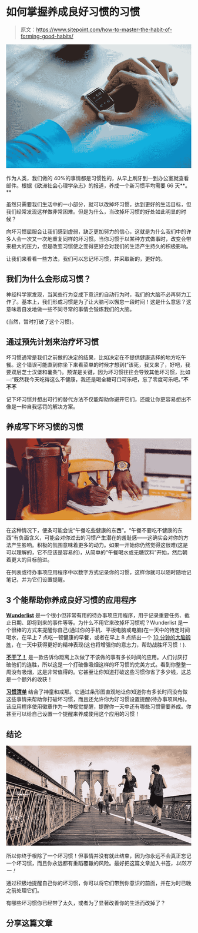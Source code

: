 # 如何掌握养成良好习惯的习惯

> 原文：<https://www.sitepoint.com/how-to-master-the-habit-of-forming-good-habits/>

![Setting a reminder on an Apple Watch](img/9b267253d7ed51ce5644145bf6881ae7.png)

作为人类，我们做的 40%的事情都是习惯性的，从早上刷牙到一到办公室就查看邮件。根据《欧洲社会心理学杂志》的报道，养成一个新习惯平均需要 66 天**。**

虽然只需要我们生活中的一小部分，就可以改掉坏习惯，达到更好的生活目标，但我们经常发现这样做非常困难。但是为什么，当改掉坏习惯的好处如此明显的时候？

向坏习惯屈服会让我们感到虚弱，缺乏更加努力的信心，这就是为什么我们中的许多人会一次又一次地重复同样的坏习惯。当你习惯于以某种方式做事时，改变会带来极大的压力，但是改变习惯使之变得更好会对我们的生活产生持久的积极影响。

让我们来看看一些方法，我们可以忘记坏习惯，并采取新的，更好的。

## 我们为什么会形成习惯？

神经科学家发现，当某些行为变成下意识的自动行为时，我们的大脑不必再努力工作了。基本上，我们形成习惯是为了让大脑可以懈怠一段时间！这是什么意思？这意味着自发地做一些不同寻常的事情会锻炼我们的大脑。

(当然，暂时打破了这个习惯)。

## 通过预先计划来治疗坏习惯

坏习惯通常是我们之前做的决定的结果，比如决定在不提供健康选择的地方吃午餐。这个错误可能直到你坐下来看菜单的时候才想到(“该死，我又来了，好吧，我要双层芝士汉堡和薯条”)。预谋是关键，因为坏习惯往往会导致其他坏习惯，比如⏤:“既然我今天吃得这么不健康，我还是喝全糖可口可乐吧，忘了零度可乐吧。”**不不不**

记下坏习惯并想出可行的替代方法不仅能帮助你避开它们，还能让你更容易想出不像是一种自我惩罚的解决方案。

## 养成写下坏习惯的习惯

![Writing in a notebook](img/f3d77a0fd52c169a124cffe6edff8f70.png)

在这种情况下，便条可能会说“午餐吃些健康的东西”。“午餐不要吃不健康的东西”有负面含义，可能会对你过去的习惯产生潜在的羞耻感——这确实会对你的方法产生影响。积极的氛围意味着更多的动力。如果一开始你仍然觉得这很难(这是可以理解的，它不应该是容易的)，从简单的“午餐喝水或无糖饮料”开始，然后朝着更大的目标前进。

在列表或待办事项应用程序中以数字方式记录你的习惯，这样你就可以随时随地记笔记，并为它们设置提醒。

## 3 个能帮助你养成良好习惯的应用程序

[**Wunderlist**](https://www.wunderlist.com) 是一个很小但非常有用的待办事项应用程序，用于记录重要任务、截止日期、即将到来的事件等等。为什么不用它来改掉坏习惯呢？Wunderlist 是一个很棒的方式来提醒你自己(通过你的手机、平板电脑或电脑)在一天中的特定时间喝水，在早上 7 点吃一顿健康的早餐，或者在早上 8 点挤出一个 [10 分钟的大脑锻炼](https://www.sitepoint.com/8-brain-warm-up-exercises-for-mental-clarity-in-the-morning/)，在一天中获得更好的精神表现(这也将增强你的意志力，帮助战胜坏习惯！).

[**不干了！**](https://itunes.apple.com/gb/app/quit-that!-track-how-long) 是一款告诉你距离上次做了不该做的事有多长时间的应用。人们讨厌打破他们的连胜，所以这是一个打破像吸烟这样的坏习惯的完美方式。看到你整整一周没有吸烟，这是非常值得的。它甚至让你知道打破这些习惯你省了多少钱，这总是一个额外的收获！

[**习惯清单**](http://habitlist.com) 结合了神童和戒那。它通过条形图直观地让你知道你有多长时间没有做这些事情来帮助你打破坏习惯，而且还允许你为好习惯设置提醒(待办事项风格)。该应用程序使用徽章作为一种视觉提醒，提醒你一天中还有哪些习惯需要养成。你甚至可以给自己设置一个提醒来养成使用这个应用的习惯！

## 结论

![A couple running on a bridge](img/77a54f7886d0611db84f12a0f14f27fc.png)

所以你终于根除了一个坏习惯！但事情并没有就此结束，因为你永远不会真正忘记一个坏习惯，而且你永远都有重蹈覆辙的风险。最好把这篇文章加入书签，*以防万一！*

通过积极地提醒自己你的坏习惯，你可以将它们带到你意识的前面，并在为时已晚之前处理它们。

有哪些坏习惯你已经带了太久，或者为了显著改善你的生活而改掉了？

## 分享这篇文章